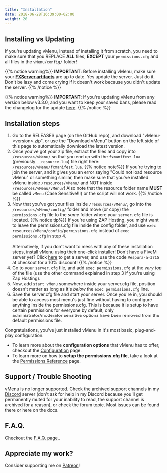 ```yaml
---
title: "Installation"
date: 2018-06-28T16:39:00+02:00
weight: 20
---
```


## Installing vs Updating

If you're updating vMenu, instead of installing it from scratch, you need to make sure that you REPLACE **ALL** files, **EXCEPT** your `permissions.cfg` and all files in the `vMenu/config/` folder!

{{% notice warning%}}
**IMPORTANT**: Before installing vMenu, make sure your **[FXServer artifacts](https://runtime.fivem.net/artifacts/fivem/)** are up to date. Yes update the server. Just do it. Don't be lazy and come crying if it doesn't work because you didn't update the server.
{{% /notice %}}

{{% notice warning%}}
**IMPORTANT**: If you're updating vMenu from any version below v3.3.0, and you want to keep your saved bans, please read the changelog for the update [here](https://github.com/TomGrobbe/vMenu/releases/tag/v3.3.0-pre).
{{% /notice %}}

## Installation steps
1. Go to the RELEASES page (on the GitHub repo), and download "vMenu-\<version\>.zip", or use the "Download vMenu" button on the left side of this page to automatically download the latest version.
2. Once you've got your zip file, extract the files and copy  into `/resources/vMenu/` so that you end up with the `fxmanifest.lua` (previously `__resource.lua`) file right here: `/resources/vMenu/fxmanifest.lua`.
{{% notice note%}}
If you're trying to join the server, and it gives you an error saying "Could not load resource vMenu" or something similar, then make sure that you've installed vMenu inside `/resources/vMenu/` and NOT inside `/resources/vMenu/vMenu/`! Also note that the resource folder name **MUST** be called `vMenu` (Case Sensitive!!!) or the script will not work.
{{% /notice %}}
3. Now that you've got your files inside `/resources/vMenu/`, go into the `/resources/vMenu/config/` folder and move (or copy) the `permissions.cfg` file to the _same_ folder where your `server.cfg` file is located.
{{% notice tip%}}
If you're using ZAP Hosting, you might want to leave the permissions.cfg file inside the config folder, and use `exec resources/vMenu/config/permissions.cfg` instead of `exec permissions.cfg` in step 4.
<br><br>Alternatively, if you don't want to mess with any of these installation steps, install vMenu using their one-click installer! Don't have a FiveM server yet? Click [here](https://zap-hosting.com/vespura2) to get a server, and use the code `Vespura-a-3715` at checkout for a 10% discount!
{{% /notice %}}
4. Go to your `server.cfg` file, and add `exec permissions.cfg` at the _very top_ of the file (use the other command explained in step 3 if you're using Zap Hosting).
5. Now, add `start vMenu` somewhere inside your server.cfg file, position doesn't matter as long as it's _below_ the `exec permissions.cfg` line.
6. Save the server.cfg file and start your server. Once you're in, you should be able to access most menu's just fine without having to configure anything inside the permissions.cfg. This is because it is setup to have certain permissions for everyone by default, only administrator/moderator sensitive options have been removed from the default permissions file.

Congratulations, you've just installed vMenu in it's most basic, plug-and-play configuration.


* To learn more about the **configuration options** that vMenu has to offer, checkout the [Configuration](/vmenu/configuration/) page.
* To learn more on how to **setup the permissions.cfg file**, take a look at the [Permissions Reference](/vmenu/permissions-ref/) page.


## Support / Trouble Shooting
vMenu is no longer supported. Check the archived support channels in my [Discord](https://vespura.com/discord) server (don't ask for help in my Discord because you'll get permanently muted for your inability to read, the support channel is archived for a reason), or check the forum topic. Most issues can be found there or here on the docs.


## F.A.Q.
Checkout the [F.A.Q. page](/vmenu/faq/)..

## Appreciate my work?
Consider supporting me on [<i class='fab fa-patreon'></i> Patreon](https://www.patreon.com/vespura)!

